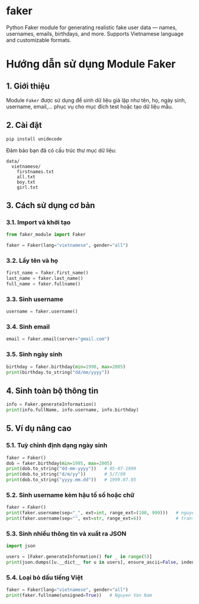 # faker
Python Faker module for generating realistic fake user data — names, usernames, emails, birthdays, and more. Supports Vietnamese language and customizable formats.

# Hướng dẫn sử dụng Module Faker

## 1. Giới thiệu
Module `Faker` được sử dụng để sinh dữ liệu giả lập như tên, họ, ngày sinh, username, email,... phục vụ cho mục đích test hoặc tạo dữ liệu mẫu.

## 2. Cài đặt
```bash
pip install unidecode
```
Đảm bảo bạn đã có cấu trúc thư mục dữ liệu:
```
data/
  vietnamese/
    firstnames.txt
    all.txt
    boy.txt
    girl.txt
```

## 3. Cách sử dụng cơ bản

### 3.1. Import và khởi tạo
```python
from faker_module import Faker

faker = Faker(lang="vietnamese", gender="all")
```

### 3.2. Lấy tên và họ
```python
first_name = faker.first_name()
last_name = faker.last_name()
full_name = faker.fullname()
```

### 3.3. Sinh username
```python
username = faker.username()
```

### 3.4. Sinh email
```python
email = faker.email(server="gmail.com")
```

### 3.5. Sinh ngày sinh
```python
birthday = faker.birthday(min=1990, max=2005)
print(birthday.to_string("dd/mm/yyyy"))
```

## 4. Sinh toàn bộ thông tin
```python
info = Faker.generateInformation()
print(info.fullName, info.username, info.birthday)
```

## 5. Ví dụ nâng cao

### 5.1. Tuỳ chỉnh định dạng ngày sinh
```python
faker = Faker()
dob = faker.birthday(min=1995, max=2005)
print(dob.to_string("dd-mm-yyyy"))   # 05-07-1999
print(dob.to_string("d/m/yy"))       # 5/7/99
print(dob.to_string("yyyy.mm.dd"))   # 1999.07.05
```

### 5.2. Sinh username kèm hậu tố số hoặc chữ
```python
faker = Faker()
print(faker.username(sep="_", ext=int, range_ext=(100, 999)))   # nguyen_hoang_472
print(faker.username(sep="", ext=str, range_ext=6))             # tranthaoAbX9kP
```

### 5.3. Sinh nhiều thông tin và xuất ra JSON
```python
import json

users = [Faker.generateInformation() for _ in range(5)]
print(json.dumps([u.__dict__ for u in users], ensure_ascii=False, indent=2))
```

### 5.4. Loại bỏ dấu tiếng Việt
```python
faker = Faker(lang="vietnamese", gender="all")
print(faker.fullname(unsigned=True))   # Nguyen Van Nam
```
